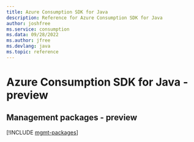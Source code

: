 ```yaml
---
title: Azure Consumption SDK for Java
description: Reference for Azure Consumption SDK for Java
author: joshfree
ms.service: consumption
ms.data: 09/28/2022
ms.author: jfree
ms.devlang: java
ms.topic: reference
---
```

# Azure Consumption SDK for Java - preview

## Management packages - preview
[!INCLUDE [mgmt-packages](consumption-mgmt-index.md)]